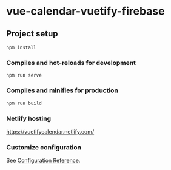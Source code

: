 # vue-calendar-vuetify-firebase

## Project setup
```
npm install
```

### Compiles and hot-reloads for development
```
npm run serve
```

### Compiles and minifies for production
```
npm run build
```
### Netlify hosting

https://vuetifycalendar.netlify.com/

### Customize configuration
See [Configuration Reference](https://cli.vuejs.org/config/).
